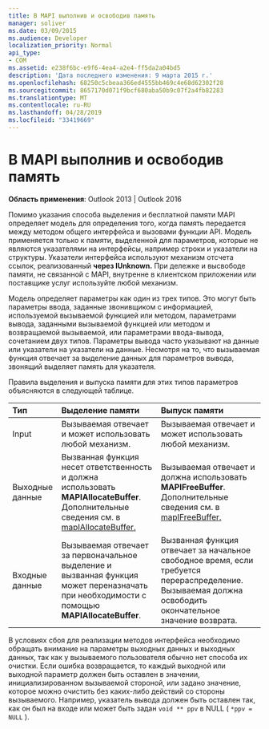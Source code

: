 ```yaml
---
title: В MAPI выполнив и освободив память
manager: soliver
ms.date: 03/09/2015
ms.audience: Developer
localization_priority: Normal
api_type:
- COM
ms.assetid: e238f6bc-e9f6-4ea4-a2e4-ff5da2a04bd5
description: 'Дата последнего изменения: 9 марта 2015 г.'
ms.openlocfilehash: 68250c5cbeaa366ed4555bb469c4e68d62302f28
ms.sourcegitcommit: 8657170d071f9bcf680aba50b9c07f2a4fb82283
ms.translationtype: MT
ms.contentlocale: ru-RU
ms.lasthandoff: 04/28/2019
ms.locfileid: "33419669"
---
```

# <a name="allocating-and-freeing-memory-in-mapi"></a>В MAPI выполнив и освободив память

  
  
**Область применения**: Outlook 2013 | Outlook 2016 
  
Помимо указания способа выделения и бесплатной памяти MAPI определяет модель для определения того, когда память передается между методом общего интерфейса и вызовами функции API. Модель применяется только к памяти, выделенной для параметров, которые не являются указателями на интерфейсы, например строки и указатели на структуры. Указатели интерфейса используют механизм отсчета ссылок, реализованный **через IUnknown.** При дележке и высвободе памяти, не связанной с MAPI, внутренне в клиентском приложении или поставщике услуг используйте любой механизм. 
  
Модель определяет параметры как один из трех типов. Это могут быть параметры ввода, заданные звонивщиком с информацией, используемой вызываемой функцией или методом, параметрами вывода, заданными вызываемой функцией или методом и возвращаемой вызываемой, или параметрами ввода-вывода, сочетанием двух типов. Параметры вывода часто указывают на данные или указатели на указатели на данные. Несмотря на то, что вызываемая функция отвечает за выделение данных для параметров вывода, звонящий выделяет память для указателя. 
  
Правила выделения и выпуска памяти для этих типов параметров объясняются в следующей таблице.
  
|**Тип**|**Выделение памяти**|**Выпуск памяти**|
|:-----|:-----|:-----|
|Input  <br/> |Вызываемая отвечает и может использовать любой механизм.  <br/> |Вызываемая отвечает и может использовать любой механизм.  <br/> |
|Выходные данные  <br/> |Вызванная функция несет ответственность и должна использовать **MAPIAllocateBuffer**. Дополнительные сведения см. в [mapIAllocateBuffer.](mapiallocatebuffer.md)  <br/> |Вызываемая отвечает и должна использовать **MAPIFreeBuffer**. Дополнительные сведения см. в [mapIFreeBuffer.](mapifreebuffer.md)  <br/> |
|Входные данные  <br/> |Вызываемая отвечает за первоначальное выделение и вызванная функция может переназначать при необходимости с помощью **MAPIAllocateBuffer**.  <br/> |Вызванная функция отвечает за начальное свободное время, если требуется перераспределение. Вызываемая должна освободить окончательное значение возврата.  <br/> |
   
В условиях сбоя для реализации методов интерфейса необходимо обращать внимание на параметры выходных данных и выходных данных, так как у вызываемого пользователя обычно нет способа их очистки. Если ошибка возвращается, то каждый выходной или выходной параметр должен быть оставлен в значении, инициализированном вызываемой стороной, или задано значение, которое можно очистить без каких-либо действий со стороны вызываемого. Например, указатель вывода должен быть оставлен так, как он был на входе или может быть задан  `void ** ppv` в NULL (  `*ppv = NULL` ).
  

